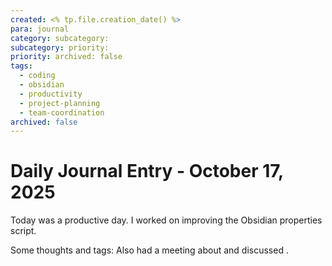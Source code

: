 ```yaml
---
created: <% tp.file.creation_date() %>
para: journal
category: subcategory:
subcategory: priority:
priority: archived: false
tags:
  - coding
  - obsidian
  - productivity
  - project-planning
  - team-coordination
archived: false
---
```


# Daily Journal Entry - October 17, 2025

Today was a productive day. I worked on improving the Obsidian properties script.

Some thoughts and tags: Also had a meeting about and discussed .
